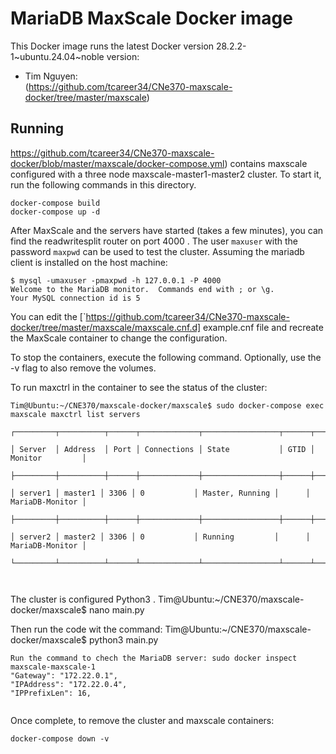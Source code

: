 # MariaDB MaxScale Docker image

This Docker image runs the latest Docker version 28.2.2-1~ubuntu.24.04~noble version:

-	Tim Nguyen:  
	(https://github.com/tcareer34/CNe370-maxscale-docker/tree/master/maxscale)

## Running
https://github.com/tcareer34/CNe370-maxscale-docker/blob/master/maxscale/docker-compose.yml) contains maxscale
configured with a three node maxscale-master1-master2 cluster. To start it, run the
following commands in this directory.

```
docker-compose build
docker-compose up -d
```

After MaxScale and the servers have started (takes a few minutes), you can find
the readwritesplit router on port 4000 . The
user `maxuser` with the password `maxpwd` can be used to test the cluster.
Assuming the mariadb client is installed on the host machine:
```
$ mysql -umaxuser -pmaxpwd -h 127.0.0.1 -P 4000
Welcome to the MariaDB monitor.  Commands end with ; or \g.
Your MySQL connection id is 5

```
You can edit the [`https://github.com/tcareer34/CNe370-maxscale-docker/tree/master/maxscale/maxscale.cnf.d]
example.cnf file and recreate the MaxScale container to change the configuration.

To stop the containers, execute the following command. Optionally, use the -v
flag to also remove the volumes.

To run maxctrl in the container to see the status of the cluster:
```
Tim@Ubuntu:~/CNE370/maxscale-docker/maxscale$ sudo docker-compose exec maxscale maxctrl list servers

┌─────────┬──────────┬──────┬─────────────┬─────────────────┬──────┬─────────────────┐

│ Server  │ Address  │ Port │ Connections │ State           │ GTID │ Monitor         │

├─────────┼──────────┼──────┼─────────────┼─────────────────┼──────┼─────────────────┤

│ server1 │ master1 │ 3306 │ 0           │ Master, Running │      │ MariaDB-Monitor │

├─────────┼──────────┼──────┼─────────────┼─────────────────┼──────┼─────────────────┤

│ server2 │ master2 │ 3306 │ 0           │ Running         │      │ MariaDB-Monitor │

└─────────┴──────────┴──────┴─────────────┴─────────────────┴──────┴─────────────────┘



```

The cluster is configured Python3 . 
Tim@Ubuntu:~/CNE370/maxscale-docker/maxscale$ nano main.py
 
Then run the code wit the command:
Tim@Ubuntu:~/CNE370/maxscale-docker/maxscale$ python3 main.py

```
Run the command to chech the MariaDB server: sudo docker inspect maxscale-maxscale-1
"Gateway": "172.22.0.1",
"IPAddress": "172.22.0.4",
"IPPrefixLen": 16,
                    
```

Once complete, to remove the cluster and maxscale containers:

```
docker-compose down -v
```

